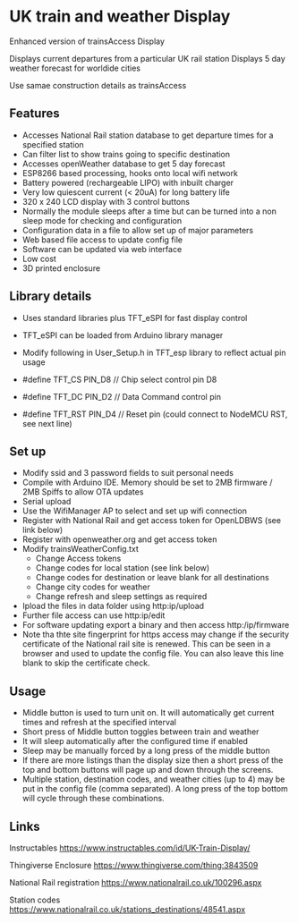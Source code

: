 # UK train and weather Display
Enhanced version of trainsAccess Display

Displays current departures from a particular UK rail station
Displays 5 day weather forecast for worldide cities

Use samae construction details as trainsAccess

## Features
- Accesses National Rail station database to get departure times for a specified station
- Can filter list to show trains going to specific destination
- Accesses openWeather database to get 5 day forecast
- ESP8266 based processing, hooks onto local wifi network
- Battery powered (rechargeable LIPO) with inbuilt charger
- Very low quiescent current (< 20uA) for long battery life
- 320 x 240 LCD display with 3 control buttons
- Normally the module sleeps after a time but can be turned into a non sleep mode for checking and configuration
- Configuration data in a file to allow set up of major parameters
- Web based file access to update config file
- Software can be updated via web interface
- Low cost
- 3D printed enclosure

## Library details
- Uses standard libraries plus TFT_eSPI for fast display control
- TFT_eSPI can be loaded from Arduino library manager
- Modify following in User_Setup.h in TFT_esp library to reflect actual pin usage

- #define TFT_CS   PIN_D8  // Chip select control pin D8
- #define TFT_DC   PIN_D2  // Data Command control pin
- #define TFT_RST  PIN_D4  // Reset pin (could connect to NodeMCU RST, see next line)


## Set up
- Modify ssid and 3 password fields to suit personal needs
- Compile with Arduino IDE. Memory should be set to 2MB firmware / 2MB Spiffs to allow OTA updates
- Serial upload
- Use the WifiManager AP to select and set up wifi connection
- Register with National Rail and get access token for OpenLDBWS (see link below)
- Register with openweather.org and get access token
- Modify trainsWeatherConfig.txt
	- Change Access tokens
	- Change codes for local station (see link below)
	- Change codes for destination or leave blank for all destinations
	- Change city codes for weather
	- Change refresh and sleep settings as required
- Ipload the files in data folder using http:ip/upload
- Further file access can use http:ip/edit
- For software updating export a binary and then access http:/ip/firmware
- Note tha thte site fingerprint for https access may change if the security certificate of the National rail site is renewed. This can be seen in a browser and used to update the config file. You can also leave this line blank to skip the certificate check.

## Usage
- Middle button is used to turn unit on. It will automatically get current times and refresh at the specified interval
- Short press of Middle button toggles between train and weather
- It will sleep automatically after the configured time if enabled
- Sleep may be manually forced by a long press of the middle button
- If there are more listings than the display size then a short press of the top and bottom buttons will page up and down through the screens.
- Multiple station, destination codes, and weather cities (up to 4) may be put in the config file (comma separated). A long press of the top bottom will cycle through these combinations.

## Links
Instructables https://www.instructables.com/id/UK-Train-Display/

Thingiverse Enclosure https://www.thingiverse.com/thing:3843509

National Rail registration https://www.nationalrail.co.uk/100296.aspx

Station codes https://www.nationalrail.co.uk/stations_destinations/48541.aspx


